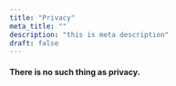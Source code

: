 ```yaml
---
title: "Privacy"
meta_title: ""
description: "this is meta description"
draft: false
---
```


#### There is no such thing as privacy.



